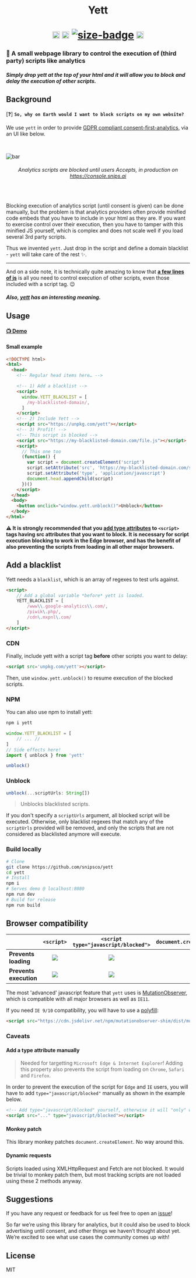 <h1 align="center">
  Yett<br>
  <br>
  <a href="https://www.npmjs.com/package/yett"><img alt="npm-badge" src="https://img.shields.io/npm/v/yett.svg" height="20"></a>
  <a href="https://github.com/snipsco/yett/blob/master/LICENSE"><img alt="license-badge" src="https://img.shields.io/npm/l/yett.svg" height="20"></a>
  <a href="https://bundlephobia.com/result?p=yett"><img alt="size-badge" src="https://img.shields.io/bundlephobia/minzip/yett.svg"></a>
  <a href="#browser-compatibility"><img src="https://badges.herokuapp.com/browsers?firefox=60&googlechrome=66&safari=11&iexplore=!9,!10,11&microsoftedge=17" alt="bundle-badge" height="20"></a>
</h1>

### 🔐 A small webpage library to control the execution of (third party) scripts like analytics

##### Simply drop yett at the top of your html and it will allow you to block and delay the execution of other scripts.

## Background

[❓] **`So, why on Earth would I want to block scripts on my own website?`**

We use `yett` in order to provide [GDPR compliant consent-first-analytics](https://medium.com/snips-ai/gdpr-compliant-website-analytics-putting-users-in-control-684b17a1463f), via an UI like below.

<br>

<img src="https://cdn.rawgit.com/snipsco/yett/ead29c36/privacy-bar.png" alt="bar"></img>
<h6 align="center"><i>Analytics scripts are blocked until users Accepts, in production on <a href="https://console.snips.ai">https://console.snips.ai</a></i></h6>

<br>

Blocking execution of analytics script (until consent is given) can be done manually, but the problem is that analytics providers often provide minified code embeds that you have to include in your html as they are. If you want to exercise control over their execution, then you have to tamper with this minified JS yourself, which is complex and does not scale well if you load several 3rd party scripts.

Thus we invented `yett`. Just drop in the script and define a domain blacklist - `yett` will take care of the rest ✨.

------

And on a side note, it is technically quite amazing to know that **[a few lines of js](https://medium.com/snips-ai/how-to-block-third-party-scripts-with-a-few-lines-of-javascript-f0b08b9c4c0)** is all you need to control execution of other scripts, even those included with a script tag. 😉

##### *Also, [yett](https://en.wikipedia.org/wiki/Yett) has an interesting meaning.*

## Usage

#### [:tv: Demo](https://snipsco.github.io/yett/)

#### Small example

```html
<!DOCTYPE html>
<html>
  <head>
    <!-- Regular head items here… -->

    <!-- 1) Add a blacklist -->
    <script>
      window.YETT_BLACKLIST = [
        /my-blacklisted-domain/,
      ]
    </script>
    <!-- 2) Include Yett -->
    <script src="https://unpkg.com/yett"></script>
    <!-- 3) Profit! -->
    <!-- This script is blocked -->
    <script src="https://my-blacklisted-domain.com/file.js"></script>
    <script>
      // This one too
      (function() {
        var script = document.createElement('script')
        script.setAttribute('src', 'https://my-blacklisted-domain.com/some-file.js')
        script.setAttribute('type', 'application/javascript')
        document.head.appendChild(script)
      })()
    </script>
  </head>
  <body>
    <button onclick="window.yett.unblock()">Unblock</button>
  </body>
</html>
```

**⚠️ It is strongly recommended that you [add type attributes](https://github.com/snipsco/yett#add-a-type-attribute-manually) to `<script>` tags having src attributes that you want to block. It is necessary for script execution blocking to work in the Edge browser, and has the benefit of also preventing the scripts from loading in all other major browsers.**

## Add a blacklist

Yett needs a `blacklist`, which is an array of regexes to test urls against.

```html
<script>
    // Add a global variable *before* yett is loaded.
    YETT_BLACKLIST = [
        /www\\.google-analytics\\.com/,
        /piwik\.php/,
        /cdn\.mxpnl\.com/
    ]
</script>
```

### CDN


Finally, include yett with a script tag **before** other scripts you want to delay:

```html
<script src='unpkg.com/yett'></script>
```

Then, use `window.yett.unblock()` to resume execution of the blocked scripts.

### NPM

You can also use npm to install yett:

```bash
npm i yett
```

```js
window.YETT_BLACKLIST = [
    // ... //
]
// Side effects here!
import { unblock } from 'yett'

unblock()
```

### Unblock

```js
unblock(...scriptUrls: String[])
```

> Unblocks blacklisted scripts.

If you don't specify a `scriptUrls` argument, all blocked script will be executed.
Otherwise, only blacklist regexes that match any of the `scriptUrls` provided will be removed, and only the scripts that are not considered as blacklisted anymore will execute.

### Build locally

```bash
# Clone
git clone https://github.com/snipsco/yett
cd yett
# Install
npm i
# Serves demo @ localhost:8080
npm run dev
# Build for release
npm run build
```

## Browser compatibility

|                        |                    `<script>`                   |     `<script type="javascript/blocked">`    |      `document.createElement('script')`     |
|------------------------|:-----------------------------------------------:|:-------------------------------------------:|:-------------------------------------------:|
| **Prevents loading**   | ![](https://badges.herokuapp.com/browsers?firefox=-60&googlechrome=-66&safari=11&iexplore=-11&microsoftedge=-17) | ![](https://badges.herokuapp.com/browsers?firefox=60&googlechrome=66&safari=11&iexplore=-11&microsoftedge=-17) | ![](https://badges.herokuapp.com/browsers?firefox=60&googlechrome=66&safari=11&iexplore=-11&microsoftedge=-17) |
| **Prevents execution** | ![](https://badges.herokuapp.com/browsers?firefox=60&googlechrome=66&safari=11&iexplore=-11&microsoftedge=-17) | ![](https://badges.herokuapp.com/browsers?firefox=60&googlechrome=66&safari=11&iexplore=11&microsoftedge=17) | ![](https://badges.herokuapp.com/browsers?firefox=60&googlechrome=66&safari=11&iexplore=11&microsoftedge=17) |

The most 'advanced' javascript feature that `yett` uses is [MutationObserver](https://developer.mozilla.org/en-US/docs/Web/API/MutationObserver), which is compatible with all major browsers as well as `IE11`.

If you need `IE 9/10` compatibility, you will have to use a [polyfill](https://github.com/megawac/MutationObserver.js):

```html
<script src="https://cdn.jsdelivr.net/npm/mutationobserver-shim/dist/mutationobserver.min.js"></script>
```

### Caveats

#### Add a type attribute manually

> Needed for targetting `Microsoft Edge & Internet Explorer`! Adding this property also prevents the script from loading on `Chrome`, `Safari` and `Firefox`.

In order to prevent the execution of the script for `Edge` and `IE` users, you will have to add `type="javascript/blocked"` manually as shown in the example below.

```html
<!-- Add type="javascript/blocked" yourself, otherwise it will "only" work on Chrome/Firefox/Safari -->
<script src="..." type="javascript/blocked"></script>
```

#### Monkey patch

This library monkey patches `document.createElement`. No way around this.

#### Dynamic requests

Scripts loaded using XMLHttpRequest and Fetch are not blocked. It would be trivial to monkey patch them, but most tracking scripts are not loaded using these 2 methods anyway.

## Suggestions

If you have any request or feedback for us feel free to open an [issue](https://github.com/snipsco/yett/issues)!

So far we’re using this library for analytics, but it could also be used to block advertising until consent, and other things we haven’t thought about yet. We’re excited to see what use cases the community comes up with!

## License

MIT
